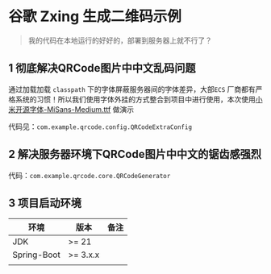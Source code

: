 # 谷歌 Zxing 生成二维码示例

> 我的代码在本地运行的好好的，部署到服务器上就不行了？

## 1 彻底解决QRCode图片中中文乱码问题

通过加载加载 `classpath` 下的字体屏蔽服务器间的字体差异，大部`ECS`
厂商都有严格系统的习惯！所以我们使用字体外挂的方式整合到项目中进行使用，本次使用[小米开源字体-MiSans-Medium.ttf](https://hyperos.mi.com/font/zh/)
做演示

代码见：`com.example.qrcode.config.QRCodeExtraConfig`

## 2 解决服务器环境下QRCode图片中中文的锯齿感强烈

代码：`com.example.qrcode.core.QRCodeGenerator`

## 3 项目启动环境

| 环境       | 版本       | 备注 |
|-------------|----------|----|
| JDK         | >=  21   |    |
| Spring-Boot | >= 3.x.x |    |
|             |          |    |

